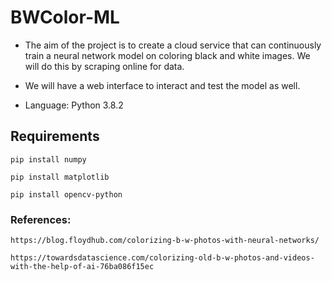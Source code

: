# BWColor-ML

- The aim of the project is to create a cloud service that can continuously train a neural network model on coloring black and white images. We will do this by scraping online for data.

- We will have a web interface to interact and test the model as well.

- Language: Python 3.8.2

## Requirements
    pip install numpy
   
    pip install matplotlib
   
    pip install opencv-python
   
### References:
    https://blog.floydhub.com/colorizing-b-w-photos-with-neural-networks/
   
    https://towardsdatascience.com/colorizing-old-b-w-photos-and-videos-with-the-help-of-ai-76ba086f15ec